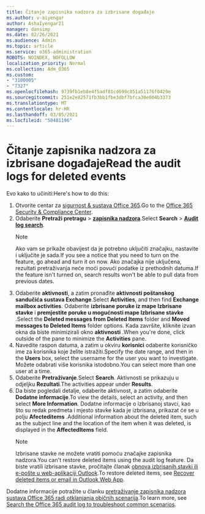 ```yaml
---
title: Čitanje zapisnika nadzora za izbrisane događaje
ms.author: v-aiyengar
author: AshaIyengar21
manager: dansimp
ms.date: 02/26/2021
ms.audience: Admin
ms.topic: article
ms.service: o365-administration
ROBOTS: NOINDEX, NOFOLLOW
localization_priority: Normal
ms.collection: Adm_O365
ms.custom:
- "3100005"
- "7327"
ms.openlocfilehash: 9739fb1eb8e4f5adf81cd699c851a51176f0429e
ms.sourcegitcommit: 251e2e82571fb3bb1fbe3dbf7bfca30e004b3373
ms.translationtype: MT
ms.contentlocale: hr-HR
ms.lasthandoff: 03/05/2021
ms.locfileid: "50481196"
---
```

# <a name="read-the-audit-logs-for-deleted-events"></a><span data-ttu-id="4654e-102">Čitanje zapisnika nadzora za izbrisane događaje</span><span class="sxs-lookup"><span data-stu-id="4654e-102">Read the audit logs for deleted events</span></span>

<span data-ttu-id="4654e-103">Evo kako to učiniti:</span><span class="sxs-lookup"><span data-stu-id="4654e-103">Here's how to do this:</span></span>

1. <span data-ttu-id="4654e-104">Otvorite centar za [sigurnost & sustava Office 365](https://go.microsoft.com/fwlink/p/?linkid=2077143).</span><span class="sxs-lookup"><span data-stu-id="4654e-104">Go to the [Office 365 Security & Compliance Center](https://go.microsoft.com/fwlink/p/?linkid=2077143).</span></span>
1. <span data-ttu-id="4654e-105">Odaberite **Pretraži pretragu**  >  [**zapisnika nadzora**](https://go.microsoft.com/fwlink/?linkid=2103759).</span><span class="sxs-lookup"><span data-stu-id="4654e-105">Select **Search** > [**Audit log search**](https://go.microsoft.com/fwlink/?linkid=2103759).</span></span>
    > [!NOTE]
    > <span data-ttu-id="4654e-106">Ako vam se prikaže obavijest da je potrebno uključiti značajku, nastavite i uključite je sada.</span><span class="sxs-lookup"><span data-stu-id="4654e-106">If you see a notice that you need to turn on the feature, go ahead and turn it on now.</span></span> <span data-ttu-id="4654e-107">Ako značajka nije uključena, rezultati pretraživanja neće moći povući podatke iz prethodnih datuma.</span><span class="sxs-lookup"><span data-stu-id="4654e-107">If the feature isn't turned on, search results won't be able to pull data from previous dates.</span></span>
1. <span data-ttu-id="4654e-108">Odaberite **aktivnosti**, a zatim pronađite **aktivnosti poštanskog sandučića sustava Exchange**.</span><span class="sxs-lookup"><span data-stu-id="4654e-108">Select **Activities**, and then find **Exchange mailbox activities**.</span></span> <span data-ttu-id="4654e-109">Odaberite **izbrisane poruke iz mape Izbrisane stavke** i **premjestite poruke u mogućnosti mape Izbrisane stavke** .</span><span class="sxs-lookup"><span data-stu-id="4654e-109">Select the **Deleted messages from Deleted Items** folder and **Moved messages to Deleted Items** folder options.</span></span> <span data-ttu-id="4654e-110">Kada završite, kliknite izvan okna da biste minimizirali okno **aktivnosti** .</span><span class="sxs-lookup"><span data-stu-id="4654e-110">When you're done, click outside of the pane to minimize the **Activities** pane.</span></span>
1. <span data-ttu-id="4654e-111">Navedite raspon datuma, a zatim u okviru **korisnici** odaberite korisničko ime za korisnika koje želite istražiti.</span><span class="sxs-lookup"><span data-stu-id="4654e-111">Specify the date range, and then in the **Users** box, select the username for the user you want to investigate.</span></span> <span data-ttu-id="4654e-112">Možete odabrati više korisnika istodobno.</span><span class="sxs-lookup"><span data-stu-id="4654e-112">You can select more than one user at a time.</span></span>
1. <span data-ttu-id="4654e-113">Odaberite **Pretraživanje**.</span><span class="sxs-lookup"><span data-stu-id="4654e-113">Select **Search**.</span></span> <span data-ttu-id="4654e-114">Aktivnosti se prikazuju u odjeljku **Rezultati**.</span><span class="sxs-lookup"><span data-stu-id="4654e-114">The activities appear under **Results**.</span></span>
1. <span data-ttu-id="4654e-115">Da biste pogledali detalje, odaberite aktivnost, a zatim odaberite **Dodatne informacije**.</span><span class="sxs-lookup"><span data-stu-id="4654e-115">To view the details, select an activity, and then select **More Information**.</span></span> <span data-ttu-id="4654e-116">Dodatne informacije o izbrisanoj stavci, kao što su redak predmeta i mjesto stavke kada je izbrisana, prikazat će se u polju **Afecteditems** .</span><span class="sxs-lookup"><span data-stu-id="4654e-116">Additional information about the deleted item, such as the subject line and the location of the item when it was deleted, is displayed in the **AffectedItems** field.</span></span>
    > [!NOTE]
    > <span data-ttu-id="4654e-117">Izbrisane stavke ne možete vratiti pomoću značajke zapisnika nadzora.</span><span class="sxs-lookup"><span data-stu-id="4654e-117">You can't restore deleted items using the audit log feature.</span></span> <span data-ttu-id="4654e-118">Da biste vratili izbrisane stavke, pročitajte članak [obnova izbrisanih stavki ili e-pošte u web-aplikaciji Outlook](https://go.microsoft.com/fwlink/?linkid=2103759).</span><span class="sxs-lookup"><span data-stu-id="4654e-118">To restore deleted items, see [Recover deleted items or email in Outlook Web App](https://go.microsoft.com/fwlink/?linkid=2103759).</span></span>

<span data-ttu-id="4654e-119">Dodatne informacije potražite u članku [pretraživanje zapisnika nadzora sustava Office 365 radi otklanjanja običnih scenarija](https://go.microsoft.com/fwlink/?linkid=2103944).</span><span class="sxs-lookup"><span data-stu-id="4654e-119">To learn more, see [Search the Office 365 audit log to troubleshoot common scenarios](https://go.microsoft.com/fwlink/?linkid=2103944).</span></span>

